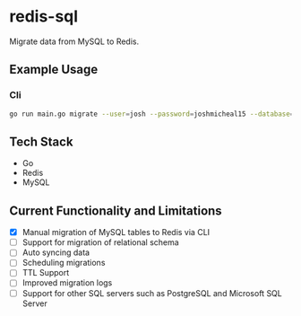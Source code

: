 # redis-sql 

Migrate data from MySQL to Redis. 

## Example Usage

### Cli

```bash
go run main.go migrate --user=josh --password=joshmicheal15 --database=celebrities --table=celebrity
```

## Tech Stack 

- Go 
- Redis
- MySQL 

## Current Functionality and Limitations

- [x] Manual migration of MySQL tables to Redis via CLI
- [ ] Support for migration of relational schema 
- [ ] Auto syncing data
- [ ] Scheduling migrations
- [ ] TTL Support
- [ ] Improved migration logs
- [ ] Support for other SQL servers such as PostgreSQL and Microsoft SQL Server